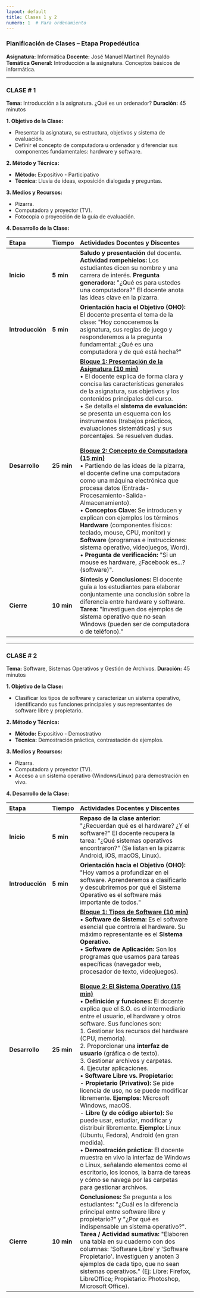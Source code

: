 ```yaml
---
layout: default
title: Clases 1 y 2
numero: 1  # Para ordenamiento
---
```


### **Planificación de Clases – Etapa Propedéutica**
**Asignatura:** Informática
**Docente:** José Manuel Martinell Reynaldo
**Temática General:** Introducción a la asignatura. Conceptos básicos de informática.

---

### **CLASE # 1**

**Tema:** Introducción a la asignatura. ¿Qué es un ordenador?
**Duración:** 45 minutos

**1. Objetivo de la Clase:**
*   Presentar la asignatura, su estructura, objetivos y sistema de evaluación.
*   Definir el concepto de computadora u ordenador y diferenciar sus componentes fundamentales: hardware y software.

**2. Método y Técnica:**
*   **Método:** Expositivo - Participativo
*   **Técnica:** Lluvia de ideas, exposición dialogada y preguntas.

**3. Medios y Recursos:**
*   Pizarra.
*   Computadora y proyector (TV).
*   Fotocopia o proyección de la guía de evaluación.

**4. Desarrollo de la Clase:**

| **Etapa** | **Tiempo** | **Actividades Docentes y Discentes** |
| :--- | :--- | :--- |
| **Inicio** | **5 min** | **Saludo y presentación** del docente. **Actividad rompehielos:** Los estudiantes dicen su nombre y una carrera de interés. **Pregunta generadora:** "¿Qué es para ustedes una computadora?" El docente anota las ideas clave en la pizarra. |
| **Introducción** | **5 min** | **Orientación hacia el Objetivo (OHO):** El docente presenta el tema de la clase: "Hoy conoceremos la asignatura, sus reglas de juego y responderemos a la pregunta fundamental: ¿Qué es una computadora y de qué está hecha?" |
| **Desarrollo** | **25 min** | **<u>Bloque 1: Presentación de la Asignatura (10 min)</u>** <br> • El docente explica de forma clara y concisa las características generales de la asignatura, sus objetivos y los contenidos principales del curso. <br> • Se detalla el **sistema de evaluación:** se presenta un esquema con los instrumentos (trabajos prácticos, evaluaciones sistemáticas) y sus porcentajes. Se resuelven dudas. <br><br> **<u>Bloque 2: Concepto de Computadora (15 min)</u>** <br> • Partiendo de las ideas de la pizarra, el docente define una computadora como una máquina electrónica que procesa datos (Entrada-Procesamiento-Salida-Almacenamiento). <br> • **Conceptos Clave:** Se introducen y explican con ejemplos los términos **Hardware** (componentes físicos: teclado, mouse, CPU, monitor) y **Software** (programas e instrucciones: sistema operativo, videojuegos, Word). <br> • **Pregunta de verificación:** "Si un mouse es hardware, ¿Facebook es...? (software)". |
| **Cierre** | **10 min** | **Síntesis y Conclusiones:** El docente guía a los estudiantes para elaborar conjuntamente una conclusión sobre la diferencia entre hardware y software. <br> **Tarea:** "Investiguen dos ejemplos de sistema operativo que no sean Windows (pueden ser de computadora o de teléfono)." |

---

### **CLASE # 2**

**Tema:** Software, Sistemas Operativos y Gestión de Archivos.
**Duración:** 45 minutos

**1. Objetivo de la Clase:**
*   Clasificar los tipos de software y caracterizar un sistema operativo, identificando sus funciones principales y sus representantes de software libre y propietario.

**2. Método y Técnica:**
*   **Método:** Expositivo - Demostrativo
*   **Técnica:** Demostración práctica, contrastación de ejemplos.

**3. Medios y Recursos:**
*  Pizarra.
*   Computadora y proyector (TV).
*   Acceso a un sistema operativo (Windows/Linux) para demostración en vivo.

**4. Desarrollo de la Clase:**

| **Etapa** | **Tiempo** | **Actividades Docentes y Discentes** |
| :--- | :--- | :--- |
| **Inicio** | **5 min** | **Repaso de la clase anterior:** "¿Recuerdan qué es el hardware? ¿Y el software?" El docente recupera la tarea: "¿Qué sistemas operativos encontraron?" (Se listan en la pizarra: Android, iOS, macOS, Linux). |
| **Introducción** | **5 min** | **Orientación hacia el Objetivo (OHO):** "Hoy vamos a profundizar en el software. Aprenderemos a clasificarlo y descubriremos por qué el Sistema Operativo es el software más importante de todos." |
| **Desarrollo** | **25 min** | **<u>Bloque 1: Tipos de Software (10 min)</u>** <br> • **Software de Sistema:** Es el software esencial que controla el hardware. Su máximo representante es el **Sistema Operativo.** <br> • **Software de Aplicación:** Son los programas que usamos para tareas específicas (navegador web, procesador de texto, videojuegos). <br><br> **<u>Bloque 2: El Sistema Operativo (15 min)</u>** <br> • **Definición y funciones:** El docente explica que el S.O. es el intermediario entre el usuario, el hardware y otros software. Sus funciones son: <br> 1. Gestionar los recursos del hardware (CPU, memoria). <br> 2. Proporcionar una **interfaz de usuario** (gráfica o de texto). <br> 3. Gestionar archivos y carpetas. <br> 4. Ejecutar aplicaciones. <br> • **Software Libre vs. Propietario:** <br> - **Propietario (Privativo):** Se pide licencia de uso, no se puede modificar libremente. **Ejemplos:** Microsoft Windows, macOS. <br> - **Libre (y de código abierto):** Se puede usar, estudiar, modificar y distribuir libremente. **Ejemplo:** Linux (Ubuntu, Fedora), Android (en gran medida). <br> • **Demostración práctica:** El docente muestra en vivo la interfaz de Windows o Linux, señalando elementos como el escritorio, los iconos, la barra de tareas y cómo se navega por las carpetas para gestionar archivos. |
| **Cierre** | **10 min** | **Conclusiones:** Se pregunta a los estudiantes: "¿Cuál es la diferencia principal entre software libre y propietario?" y "¿Por qué es indispensable un sistema operativo?". <br> **Tarea / Actividad sumativa:** "Elaboren una tabla en su cuaderno con dos columnas: 'Software Libre' y 'Software Propietario'. Investiguen y anoten 3 ejemplos de cada tipo, que no sean sistemas operativos." (Ej: Libre: Firefox, LibreOffice; Propietario: Photoshop, Microsoft Office). |
